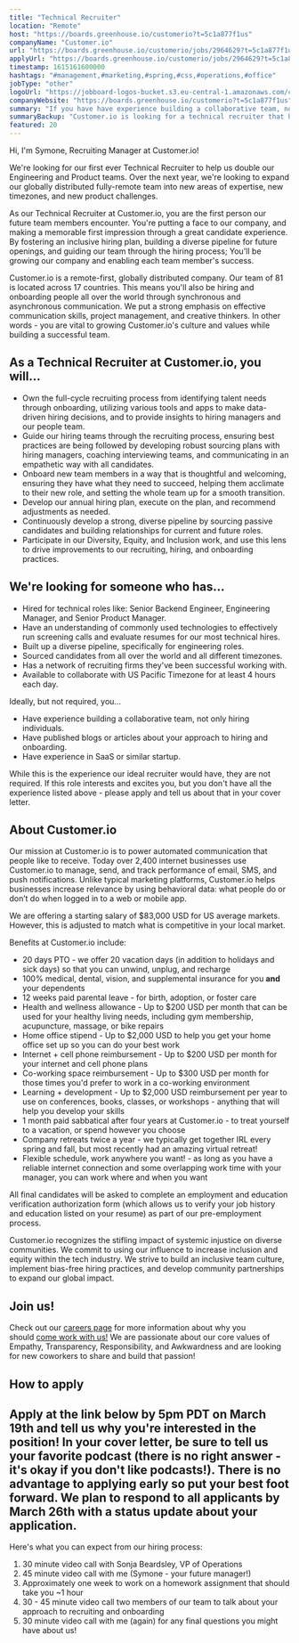 ```yaml
---
title: "Technical Recruiter"
location: "Remote"
host: "https://boards.greenhouse.io/customerio?t=5c1a877f1us"
companyName: "Customer.io"
url: "https://boards.greenhouse.io/customerio/jobs/2964629?t=5c1a877f1us"
applyUrl: "https://boards.greenhouse.io/customerio/jobs/2964629?t=5c1a877f1us#app"
timestamp: 1615161600000
hashtags: "#management,#marketing,#spring,#css,#operations,#office"
jobType: "other"
logoUrl: "https://jobboard-logos-bucket.s3.eu-central-1.amazonaws.com/customer-io"
companyWebsite: "https://boards.greenhouse.io/customerio?t=5c1a877f1us"
summary: "If you have have experience building a collaborative team, not only hiring individuals, Customer.io is looking for someone with your skillset."
summaryBackup: "Customer.io is looking for a technical recruiter that has experience in: #management, #marketing, #spring."
featured: 20
---
```


Hi, I'm Symone, Recruiting Manager at Customer.io!

We're looking for our first ever Technical Recruiter to help us double our Engineering and Product teams. Over the next year, we're looking to expand our globally distributed fully-remote team into new areas of expertise, new timezones, and new product challenges.

As our Technical Recruiter at Customer.io, you are the first person our future team members encounter. You're putting a face to our company, and making a memorable first impression through a great candidate experience. By fostering an inclusive hiring plan, building a diverse pipeline for future openings, and guiding our team through the hiring process; You'll be growing our company and enabling each team member's success.

Customer.io is a remote-first, globally distributed company. Our team of 81 is located across 17 countries. This means you'll also be hiring and onboarding people all over the world through synchronous and asynchronous communication. We put a strong emphasis on effective communication skills, project management, and creative thinkers. In other words - you are vital to growing Customer.io's culture and values while building a successful team.

## As a Technical Recruiter at Customer.io, you will...

*   Own the full-cycle recruiting process from identifying talent needs through onboarding, utilizing various tools and apps to make data-driven hiring decisions, and to provide insights to hiring managers and our people team.
*   Guide our hiring teams through the recruiting process, ensuring best practices are being followed by developing robust sourcing plans with hiring managers, coaching interviewing teams, and communicating in an empathetic way with all candidates.
*   Onboard new team members in a way that is thoughtful and welcoming, ensuring they have what they need to succeed, helping them acclimate to their new role, and setting the whole team up for a smooth transition.
*   Develop our annual hiring plan, execute on the plan, and recommend adjustments as needed.
*   Continuously develop a strong, diverse pipeline by sourcing passive candidates and building relationships for current and future roles.
*   Participate in our Diversity, Equity, and Inclusion work, and use this lens to drive improvements to our recruiting, hiring, and onboarding practices.

## We're looking for someone who has...

*   Hired for technical roles like: Senior Backend Engineer, Engineering Manager, and Senior Product Manager.
*   Have an understanding of commonly used technologies to effectively run screening calls and evaluate resumes for our most technical hires.
*   Built up a diverse pipeline, specifically for engineering roles.
*   Sourced candidates from all over the world and all different timezones.
*   Has a network of recruiting firms they've been successful working with.
*   Available to collaborate with US Pacific Timezone for at least 4 hours each day.

Ideally, but not required, you...

*   Have experience building a collaborative team, not only hiring individuals.
*   Have published blogs or articles about your approach to hiring and onboarding.
*   Have experience in SaaS or similar startup.

While this is the experience our ideal recruiter would have, they are not required. If this role interests and excites you, but you don't have all the experience listed above - please apply and tell us about that in your cover letter.

## About Customer.io

Our mission at Customer.io is to power automated communication that people like to receive. Today over 2,400 internet businesses use Customer.io to manage, send, and track performance of email, SMS, and push notifications. Unlike typical marketing platforms, Customer.io helps businesses increase relevance by using behavioral data: what people do or don’t do when logged in to a web or mobile app.

We are offering a starting salary of $83,000 USD for US average markets. However, this is adjusted to match what is competitive in your local market.

Benefits at Customer.io include:

*   20 days PTO - we offer 20 vacation days (in addition to holidays and sick days) so that you can unwind, unplug, and recharge
*   100% medical, dental, vision, and supplemental insurance for you **and** your dependents
*   12 weeks paid parental leave - for birth, adoption, or foster care
*   Health and wellness allowance - Up to $200 USD per month that can be used for your healthy living needs, including gym membership, acupuncture, massage, or bike repairs
*   Home office stipend - Up to $2,000 USD to help you get your home office set up so you can do your best work
*   Internet + cell phone reimbursement - Up to $200 USD per month for your internet and cell phone plans
*   Co-working space reimbursement - Up to $300 USD per month for those times you'd prefer to work in a co-working environment
*   Learning + development - Up to $2,000 USD reimbursement per year to use on conferences, books, classes, or workshops - anything that will help you develop your skills
*   1 month paid sabbatical after four years at Customer.io - to treat yourself to a vacation, or spend however you choose
*   Company retreats twice a year - we typically get together IRL every spring and fall, but most recently had an amazing virtual retreat!
*   Flexible schedule, work anywhere you want! - as long as you have a reliable internet connection and some overlapping work time with your manager, you can work where and when you want

All final candidates will be asked to complete an employment and education verification authorization form (which allows us to verify your job history and education listed on your resume) as part of our pre-employment process.

Customer.io recognizes the stifling impact of systemic injustice on diverse communities. We commit to using our influence to increase inclusion and equity within the tech industry. We strive to build an inclusive team culture, implement bias-free hiring practices, and develop community partnerships to expand our global impact.

## Join us!

Check out our [careers page](https://customer.io/careers/) for more information about why you should [come work with us!](https://customer.io/about/) We are passionate about our core values of Empathy, Transparency, Responsibility, and Awkwardness and are looking for new coworkers to share and build that passion!

## How to apply

## Apply at the link below by 5pm PDT on March 19th and tell us why you're interested in the position! **In your cover letter, be sure to tell us your favorite podcast (there is no right answer - it's okay if you don't like podcasts!)**. There is no advantage to applying early so put your best foot forward. We plan to respond to all applicants by March 26th with a status update about your application.

Here's what you can expect from our hiring process:

1.  30 minute video call with Sonja Beardsley, VP of Operations
2.  45 minute video call with me (Symone - your future manager!)
3.  Approximately one week to work on a homework assignment that should take you ~1 hour
4.  30 - 45 minute video call two members of our team to talk about your approach to recruiting and onboarding
5.  30 minute video call with me (again) for any final questions you might have about us!
